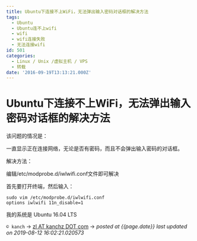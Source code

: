 ```yaml
---
title: Ubuntu下连接不上WiFi，无法弹出输入密码对话框的解决方法
tags:
  - Ubuntu
  - Ubuntu连不上wifi
  - wifi
  - wifi连接失败
  - 无法连接wifi
id: 501
categories:
  - Linux / Unix /虚拟主机 / VPS
  - 转载
date: '2016-09-19T13:13:21.000Z'
---
```


# Ubuntu下连接不上WiFi，无法弹出输入密码对话框的解决方法

该问题的情况是：

一直显示正在连接网络，无论是否有密码，而且不会弹出输入密码的对话框。

解决方法：

编辑/etc/modprobe.d/iwlwifi.conf文件即可解决

首先要打开终端，然后输入：

```
sudo vim /etc/modprobe.d/iwlwifi.conf
options iwlwifi 11n_disable=1
```

我的系统是 Ubuntu 16.04 LTS



`© kanch` → [zl AT kanchz DOT com](kanchisme@gmail.com) → _posted at {{page.date}}_
_last updated on 2019-08-12 16:02:21.020573_